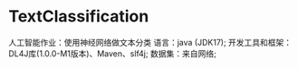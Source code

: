 # TextClassification
人工智能作业：使用神经网络做文本分类
语言：java (JDK17);
开发工具和框架：DL4J库(1.0.0-M1版本)、Maven、slf4j;
数据集：来自网络;

